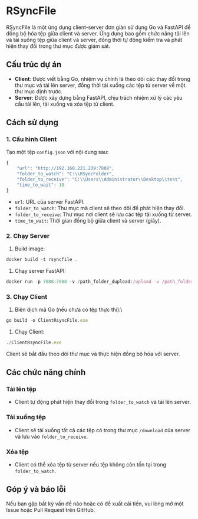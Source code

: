 # RSyncFile

RSyncFile là một ứng dụng client-server đơn giản sử dụng Go và FastAPI để đồng bộ hóa tệp giữa client và server. Ứng dụng bao gồm chức năng tải lên và tải xuống tệp giữa client và server, đồng thời tự động kiểm tra và phát hiện thay đổi trong thư mục được giám sát.

## Cấu trúc dự án

- **Client**: Được viết bằng Go, nhiệm vụ chính là theo dõi các thay đổi trong thư mục và tải lên server, đồng thời tải xuống các tệp từ server về một thư mục định trước.
- **Server**: Được xây dựng bằng FastAPI, chịu trách nhiệm xử lý các yêu cầu tải lên, tải xuống và xóa tệp từ client.

## Cách sử dụng

### 1. Cấu hình Client

Tạo một tệp `config.json` với nội dung sau:

```jsx
{
    "url": "http://192.168.221.209:7888",
    "folder_to_watch": "C:\\RSyncFolder",
    "folder_to_receive": "C:\\Users\\Administrator\\Desktop\\test",
    "time_to_wait": 10
}
```

- `url`: URL của server FastAPI.
- `folder_to_watch`: Thư mục mà client sẽ theo dõi để phát hiện thay đổi.
- `folder_to_receive`: Thư mục nơi client sẽ lưu các tệp tải xuống từ server.
- `time_to_wait`: Thời gian đồng bộ giữa client và server (giây).

### 2. Chạy Server

1. Build image:

```jsx
docker build -t rsyncfile .
```

1. Chạy server FastAPI:

```jsx
docker run -p 7888:7888 -v /path_folder_dupload:/upload -v /path_folder_download:/download rsyncfile
```

### 3. Chạy Client

1. Biên dịch mã Go (nếu chưa có tệp thực thi):\

```jsx
go build -o ClientRsyncFile.exe

```

1. Chạy Client:

```jsx
./ClientRsyncFile.exe
```

Client sẽ bắt đầu theo dõi thư mục và thực hiện đồng bộ hóa với server.

## Các chức năng chính

### Tải lên tệp

- Client tự động phát hiện thay đổi trong `folder_to_watch` và tải lên server.

### Tải xuống tệp

- Client sẽ tải xuống tất cả các tệp có trong thư mục `/download` của server và lưu vào `folder_to_receive`.

### Xóa tệp

- Client có thể xóa tệp từ server nếu tệp không còn tồn tại trong `folder_to_watch`.

## Góp ý và báo lỗi

Nếu bạn gặp bất kỳ vấn đề nào hoặc có đề xuất cải tiến, vui lòng mở một Issue hoặc Pull Request trên GitHub.